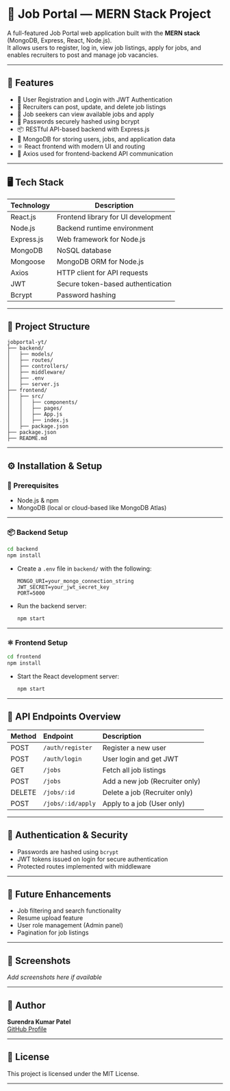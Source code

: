 # 📝 Job Portal — MERN Stack Project

A full-featured Job Portal web application built with the **MERN stack** (MongoDB, Express, React, Node.js).  
It allows users to register, log in, view job listings, apply for jobs, and enables recruiters to post and manage job vacancies.

---

## 📌 Features

- 👥 User Registration and Login with JWT Authentication
- 📄 Recruiters can post, update, and delete job listings
- 📝 Job seekers can view available jobs and apply
- 🔐 Passwords securely hashed using bcrypt
- 📦 RESTful API-based backend with Express.js
- 💾 MongoDB for storing users, jobs, and application data
- ⚛️ React frontend with modern UI and routing
- 📡 Axios used for frontend-backend API communication

---

## 🖥️ Tech Stack

| Technology | Description                        |
|------------|------------------------------------|
| React.js   | Frontend library for UI development|
| Node.js    | Backend runtime environment        |
| Express.js | Web framework for Node.js          |
| MongoDB    | NoSQL database                     |
| Mongoose   | MongoDB ORM for Node.js            |
| Axios      | HTTP client for API requests       |
| JWT        | Secure token-based authentication  |
| Bcrypt     | Password hashing                   |

---

## 📂 Project Structure

```
jobportal-yt/
├── backend/
│   ├── models/
│   ├── routes/
│   ├── controllers/
│   ├── middleware/
│   ├── .env
│   ├── server.js
├── frontend/
│   ├── src/
│   │   ├── components/
│   │   ├── pages/
│   │   ├── App.js
│   │   ├── index.js
│   ├── package.json
├── package.json
├── README.md
```

---

## ⚙️ Installation & Setup

### 📌 Prerequisites
- Node.js & npm
- MongoDB (local or cloud-based like MongoDB Atlas)

---

### 📦 Backend Setup

```bash
cd backend
npm install
```

- Create a `.env` file in `backend/` with the following:
  ```
  MONGO_URI=your_mongo_connection_string
  JWT_SECRET=your_jwt_secret_key
  PORT=5000
  ```

- Run the backend server:
  ```bash
  npm start
  ```

---

### ⚛️ Frontend Setup

```bash
cd frontend
npm install
```

- Start the React development server:
  ```bash
  npm start
  ```

---

## 🔗 API Endpoints Overview

| Method | Endpoint              | Description                    |
|:--------|:---------------------|:--------------------------------|
| POST   | `/auth/register`      | Register a new user             |
| POST   | `/auth/login`         | User login and get JWT          |
| GET    | `/jobs`               | Fetch all job listings          |
| POST   | `/jobs`               | Add a new job (Recruiter only)  |
| DELETE | `/jobs/:id`           | Delete a job (Recruiter only)   |
| POST   | `/jobs/:id/apply`     | Apply to a job (User only)      |

---

## 🔐 Authentication & Security

- Passwords are hashed using `bcrypt`
- JWT tokens issued on login for secure authentication
- Protected routes implemented with middleware

---

## 🚀 Future Enhancements

- Job filtering and search functionality
- Resume upload feature
- User role management (Admin panel)
- Pagination for job listings

---

## 📸 Screenshots

_Add screenshots here if available_

---

## 📣 Author

**Surendra Kumar Patel**  
[GitHub Profile](https://github.com/Surendrakumarpatel)

---

## 📃 License

This project is licensed under the MIT License.

---
